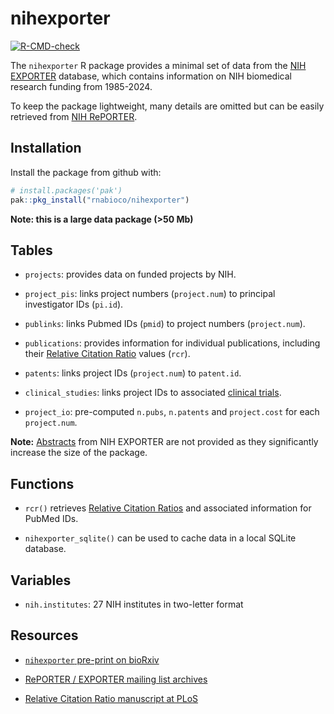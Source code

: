 
# nihexporter

<!-- badges: start -->

[![R-CMD-check](https://github.com/rnabioco/nihexporter/actions/workflows/R-CMD-check.yaml/badge.svg)](https://github.com/rnabioco/nihexporter/actions/workflows/R-CMD-check.yaml)
<!-- badges: end -->

The `nihexporter` R package provides a minimal set of data from the [NIH
EXPORTER](https://reporter.nih.gov/exporter) database, which contains
information on NIH biomedical research funding from 1985-2024.

To keep the package lightweight, many details are omitted but can be
easily retrieved from [NIH RePORTER](https://reporter.nih.gov/).

## Installation

Install the package from github with:

``` r
# install.packages('pak')
pak::pkg_install("rnabioco/nihexporter")
```

**Note: this is a large data package (\>50 Mb)**

## Tables

- `projects`: provides data on funded projects by NIH.

- `project_pis`: links project numbers (`project.num`) to principal
  investigator IDs (`pi.id`).

- `publinks`: links Pubmed IDs (`pmid`) to project numbers
  (`project.num`).

- `publications`: provides information for individual publications,
  including their [Relative Citation Ratio](https://icite.od.nih.gov)
  values (`rcr`).

- `patents`: links project IDs (`project.num`) to `patent.id`.

- `clinical_studies`: links project IDs to associated [clinical
  trials](https://clinicaltrials.gov/).

- `project_io`: pre-computed `n.pubs`, `n.patents` and `project.cost`
  for each `project.num`.

**Note:** [Abstracts](https://reporter.nih.gov/exporter/abstracts) from
NIH EXPORTER are not provided as they significantly increase the size of
the package.

## Functions

- `rcr()` retrieves [Relative Citation
  Ratios](https://icite.od.nih.gov/) and associated information for
  PubMed IDs.

- `nihexporter_sqlite()` can be used to cache data in a local SQLite
  database.

## Variables

- `nih.institutes`: 27 NIH institutes in two-letter format

## Resources

- [`nihexporter` pre-print on
  bioRxiv](https://biorxiv.org/content/early/2015/12/02/033456)

- [RePORTER / EXPORTER mailing list
  archives](https://list.nih.gov/cgi-bin/wa.exe?A0=NIH-REPORT-PUBLIC-L)

- [Relative Citation Ratio manuscript at
  PLoS](https://journals.plos.org/plosbiology/article?id=10.1371/journal.pbio.1002541)
